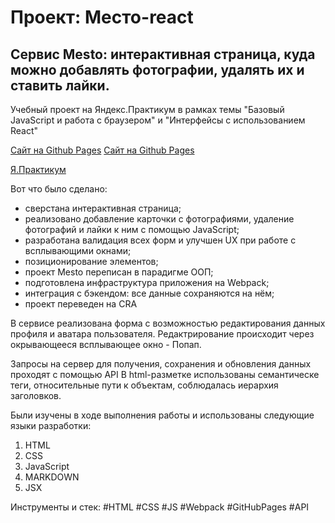 # Проект: Место-react

## Cервис Mesto: интерактивная страница, куда можно добавлять фотографии, удалять их и ставить лайки.

Учебный проект на Яндекс.Практикум в рамках темы "Базовый JavaScript и работа с браузером" и "Интерфейсы с использованием React"

[Сайт на Github Pages](https://anutka-bestiya.github.io/mesto/)
[Сайт на Github Pages](https://anutka-bestiya.github.io/mesto-react/)

[Я.Практикум](https://practicum.yandex.ru 'Учиться здесь')

Вот что было сделано:

- сверстана интерактивная страница;
- реализовано добавление карточки с фотографиями, удаление фотографий и лайки к ним с помощью JavaScript;
- разработана валидация всех форм и улучшен UX при работе с всплывающими окнами;
- позиционирование элементов;
- проект Mesto переписан в парадигме ООП;
- подготовлена инфраструктура приложения на Webpack;
- интеграция с бэкендом: все данные сохраняются на нём;
- проект переведен на CRA

В сервисе реализована форма с возможностью редактирования данных профиля и аватара пользователя. Редактрирование происходит через окрывающееся всплывающее окно - Попап.

Запросы на сервер для получения, сохранения и обновления данных проходят с помощью API
В html-разметке использованы семантическе теги, относительные пути к объектам, соблюдалась иерархия заголовков.

Были изучены в ходе выполнения работы и использованы следующие языки разработки:

1. HTML
2. CSS
3. JavaScript
4. MARKDOWN
5. JSX

Инструменты и стек: #HTML #CSS #JS #Webpack #GitHubPages #API

